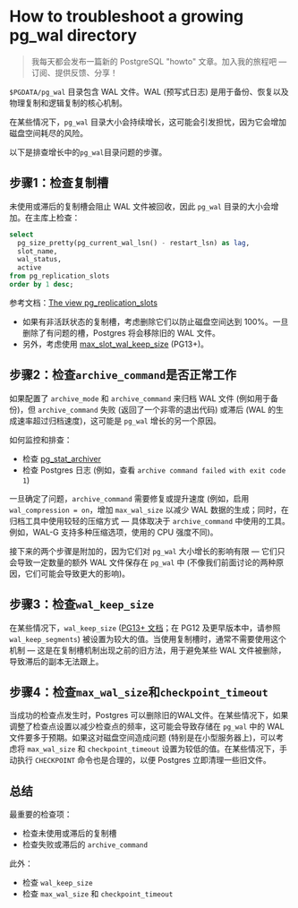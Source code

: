 # How to troubleshoot a growing pg_wal directory

> 我每天都会发布一篇新的 PostgreSQL "howto" 文章。加入我的旅程吧 — 订阅、提供反馈、分享！

`$PGDATA/pg_wal` 目录包含 WAL 文件。WAL (预写式日志) 是用于备份、恢复以及物理复制和逻辑复制的核心机制。

在某些情况下，`pg_wal` 目录大小会持续增长，这可能会引发担忧，因为它会增加磁盘空间耗尽的风险。

以下是排查增长中的`pg_wal`目录问题的步骤。

## 步骤1：检查复制槽

未使用或滞后的复制槽会阻止 WAL 文件被回收，因此 `pg_wal` 目录的大小会增加。在主库上检查：

```sql
select
  pg_size_pretty(pg_current_wal_lsn() - restart_lsn) as lag,
  slot_name,
  wal_status,
  active
from pg_replication_slots
order by 1 desc;
```

参考文档：[The view pg_replication_slots](https://postgresql.org/docs/current/view-pg-replication-slots.html)

- 如果有非活跃状态的复制槽，考虑删除它们以防止磁盘空间达到 100%。一旦删除了有问题的槽，Postgres 将会移除旧的 WAL 文件。
- 另外，考虑使用 [max_slot_wal_keep_size](https://postgresqlco.nf/doc/en/param/max_slot_wal_keep_size/) (PG13+)。

## 步骤2：检查`archive_command`是否正常工作

如果配置了 `archive_mode` 和 `archive_command` 来归档 WAL 文件 (例如用于备份)，但 `archive_command` 失败 (返回了一个非零的退出代码) 或滞后 (WAL 的生成速率超过归档速度)，这可能是 `pg_wal` 增长的另一个原因。

如何监控和排查：

- 检查 [pg_stat_archiver](https://postgresql.org/docs/current/monitoring-stats.html#MONITORING-PG-STAT-ARCHIVER-VIEW)
- 检查 Postgres 日志 (例如，查看 `archive command failed with exit code 1`)

一旦确定了问题，`archive_command` 需要修复或提升速度 (例如，启用 `wal_compression = on`，增加 `max_wal_size` 以减少 WAL 数据的生成；同时，在归档工具中使用较轻的压缩方式 — 具体取决于 `archive_command` 中使用的工具。例如，WAL-G 支持多种压缩选项，使用的 CPU 强度不同)。

接下来的两个步骤是附加的，因为它们对 `pg_wal` 大小增长的影响有限 — 它们只会导致一定数量的额外 WAL 文件保存在 `pg_wal` 中 (不像我们前面讨论的两种原因，它们可能会导致更大的影响)。

## 步骤3：检查`wal_keep_size`

在某些情况下，`wal_keep_size` ([PG13+ 文档](https://postgresqlco.nf/doc/en/param/wal_keep_size/)；在 PG12 及更早版本中，请参照 `wal_keep_segments`) 被设置为较大的值。当使用复制槽时，通常不需要使用这个机制 — 这是在复制槽机制出现之前的旧方法，用于避免某些 WAL 文件被删除，导致滞后的副本无法跟上。

## 步骤4：检查`max_wal_size`和`checkpoint_timeout`

当成功的检查点发生时，Postgres 可以删除旧的WAL文件。在某些情况下，如果调整了检查点设置以减少检查点的频率，这可能会导致存储在 `pg_wal` 中的 WAL 文件要多于预期。如果这对磁盘空间造成问题 (特别是在小型服务器上)，可以考虑将 `max_wal_size` 和 `checkpoint_timeout` 设置为较低的值。在某些情况下，手动执行 `CHECKPOINT` 命令也是合理的，以便 Postgres 立即清理一些旧文件。

## 总结

最重要的检查项：

- 检查未使用或滞后的复制槽
- 检查失败或滞后的 `archive_command`

此外：

- 检查 `wal_keep_size`
- 检查 `max_wal_size` 和 `checkpoint_timeout`